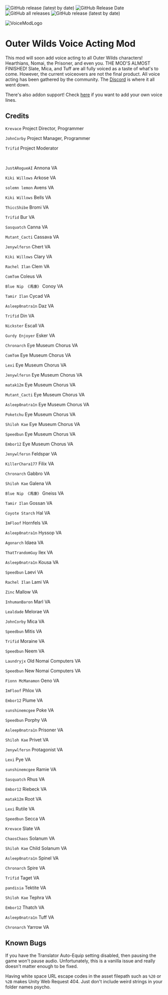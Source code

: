 ![GitHub release (latest by date)](https://img.shields.io/github/v/release/Krevace/ow-voice-mod?style=for-the-badge&color=02a68c)
![GitHub Release Date](https://img.shields.io/github/release-date/Krevace/ow-voice-mod?label=last%20release&style=for-the-badge&color=02a68c)
![GitHub all releases](https://img.shields.io/github/downloads/Krevace/ow-voice-mod/total?style=for-the-badge&color=fd7d34)
![GitHub release (latest by date)](https://img.shields.io/github/downloads/Krevace/ow-voice-mod/latest/total?style=for-the-badge&color=fd7d34)

![VoiceModLogo](https://user-images.githubusercontent.com/55517452/163519692-3d447d2b-e6c8-4b66-ae29-ec2c8151a78e.png)

# Outer Wilds Voice Acting Mod

This mod will soon add voice acting to all Outer Wilds characters! Hearthians, Nomai, the Prisoner, and even you. THE MOD'S ALMOST FINISHED! Slate, Mica, and Tuff are all fully voiced as a taste of what's to come. However, the current voiceovers are not the final product. All voice acting has been gathered by the community. The [Discord](https://discord.gg/daHHqkKChm) is where it all went down. 

There's also addon support! Check [here](https://github.com/Krevace/ow-voice-mod-template) if you want to add your own voice lines. 

## Credits

`Krevace` Project Director, Programmer

`JohnCorby` Project Manager, Programmer

`Trifid` Project Moderator

<br/>

`JustARogueAI` Annona VA

`Kiki Willows` Arkose VA

`solemn lemon` Avens VA

`Kiki Willows` Bells VA

`ThiccShibe` Bromi VA

`Trifid` Bur VA

`Sasquatch` Canna VA

`Mutant_Cacti` Cassava VA

`Jenywlfersn` Chert VA

`Kiki Willows` Clary VA

`Rachel Ilan` Clem VA

`ComTom` Coleus VA

`Blue Nip 《馮康》` Conoy VA

`Tamir Ilan` Cycad VA

`Asleep0natra1n` Daz VA

`Trifid` Din VA

`Nickster` Escall VA

`Gurdy Enjoyer` Esker VA

`Chronarch` Eye Museum Chorus VA

`ComTom` Eye Museum Chorus VA

`Lexi` Eye Museum Chorus VA

`Jenywlfersn` Eye Museum Chorus VA

`matak12m` Eye Museum Chorus VA

`Mutant_Cacti` Eye Museum Chorus VA

`Asleep0natra1n` Eye Museum Chorus VA

`Poketchu` Eye Museum Chorus VA

`Shiloh Kae` Eye Museum Chorus VA

`Speedbun` Eye Museum Chorus VA

`Embor12` Eye Museum Chorus VA

`Jenywlfersn` Feldspar VA

`KillerChara177` Filix VA

`Chronarch` Gabbro VA

`Shiloh Kae` Galena VA

`Blue Nip 《馮康》` Gneiss VA

`Tamir Ilan` Gossan VA

`Coyote Starch` Hal VA

`ImFloof` Hornfels VA

`Asleep0natra1n` Hyssop VA

`Agonarch` Idaea VA

`ThatTrandomGuy` Ilex VA

`Asleep0natra1n` Kousa VA

`Speedbun` Laevi VA

`Rachel Ilan` Lami VA

`Zinc` Mallow VA

`InhumanBaron` Marl VA

`Lealdade` Melorae VA

`JohnCorby` Mica VA

`Speedbun` Mitis VA

`Trifid` Moraine VA

`Speedbun` Neem VA

`Laundryjx` Old Nomai Computers VA

`Speedbun` New Nomai Computers VA

`Fionn McManamon` Oeno VA

`ImFloof` Phlox VA

`Embor12` Plume VA

`sunshinemcgee` Poke VA

`Speedbun` Porphy VA

`Asleep0natra1n` Prisoner VA

`Shiloh Kae` Privet VA

`Jenywlfersn` Protagonist VA

`Lexi` Pye VA

`sunshinemcgee` Ramie VA

`Sasquatch` Rhus VA

`Embor12` Riebeck VA

`matak12m` Root VA

`Lexi` Rutile VA

`Speedbun` Secca VA

`Krevace` Slate VA

`ChaosChaos` Solanum VA

`Shiloh Kae` Child Solanum VA

`Asleep0natra1n` Spinel VA

`Chronarch` Spire VA

`Trifid` Taget VA

`pandisia` Tektite VA

`Shiloh Kae` Tephra VA

`Embor12` Thatch VA

`Asleep0natra1n` Tuff VA

`Chronarch` Yarrow VA

## Known Bugs

If you have the Translator Auto-Equip setting disabled, then pausing the game won't pause audio. Unfortunately, this is a vanilla issue and really doesn't matter enough to be fixed. 

Having white space URL escape codes in the asset filepath such as `%20` or `%2B` makes Unity Web Request 404. Just don't include weird strings in your folder names psycho.
